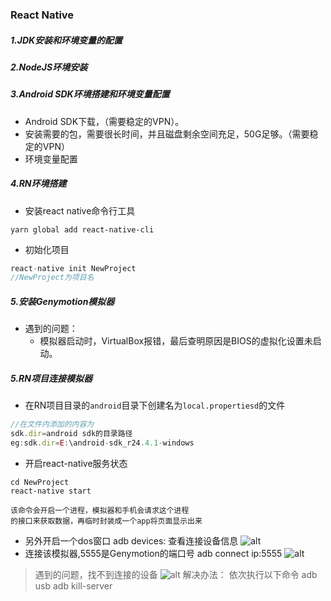 ### React Native
##### 1.JDK安装和环境变量的配置
##### 2.NodeJS环境安装
##### 3.Android SDK环境搭建和环境变量配置
- Android SDK下载，（需要稳定的VPN）。
- 安装需要的包，需要很长时间，并且磁盘剩余空间充足，50G足够。（需要稳定的VPN）
- 环境变量配置

##### 4.RN环境搭建
- 安装react native命令行工具
```
yarn global add react-native-cli
```
- 初始化项目
```js
react-native init NewProject
//NewProject为项目名
```
##### 5.安装Genymotion模拟器
- 遇到的问题：
    - 模拟器启动时，VirtualBox报错，最后查明原因是BIOS的虚拟化设置未启动。
##### 5.RN项目连接模拟器
- 在RN项目目录的`android`目录下创建名为`local.propertiesd`的文件
```js
//在文件内添加的内容为
sdk.dir=android sdk的目录路径
eg:sdk.dir=E:\android-sdk_r24.4.1-windows
```
- 开启react-native服务状态
```
cd NewProject
react-native start
```
    该命令会开启一个进程，模拟器和手机会请求这个进程
    的接口来获取数据，再临时封装成一个app将页面显示出来

- 另外开启一个dos窗口
adb devices:
查看连接设备信息
 ![alt](../../imgs/adb2.png)
- 连接该模拟器,5555是Genymotion的端口号
adb connect ip:5555
 ![alt](../../imgs/adb3.png)
> 遇到的问题，找不到连接的设备
 ![alt](../../imgs/adb.png)
 解决办法：
依次执行以下命令
adb usb
adb kill-server